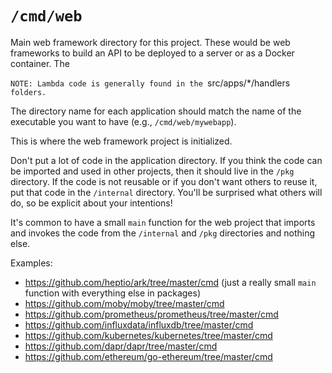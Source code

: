 # `/cmd/web`

Main web framework directory for this project. These would be web frameworks to build an API to be deployed to a server or as a Docker container. The

`NOTE: Lambda code is generally found in the `src/apps/*/handlers` folders.`

The directory name for each application should match the name of the executable you want to have (e.g., `/cmd/web/mywebapp`).

This is where the web framework project is initialized.

Don't put a lot of code in the application directory. If you think the code can be imported and used in other projects, then it should live in the `/pkg` directory. If the code is not reusable or if you don't want others to reuse it, put that code in the `/internal` directory. You'll be surprised what others will do, so be explicit about your intentions!

It's common to have a small `main` function for the web project that imports and invokes the code from the `/internal` and `/pkg` directories and nothing else.

Examples:

* https://github.com/heptio/ark/tree/master/cmd (just a really small `main` function with everything else in packages)
* https://github.com/moby/moby/tree/master/cmd
* https://github.com/prometheus/prometheus/tree/master/cmd
* https://github.com/influxdata/influxdb/tree/master/cmd
* https://github.com/kubernetes/kubernetes/tree/master/cmd
* https://github.com/dapr/dapr/tree/master/cmd
* https://github.com/ethereum/go-ethereum/tree/master/cmd
